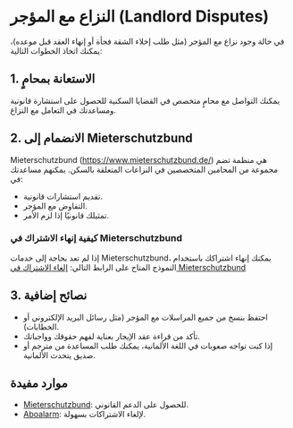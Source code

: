 # النزاع مع المؤجر (Landlord Disputes)

في حالة وجود نزاع مع المؤجر (مثل طلب إخلاء الشقة فجأة أو إنهاء العقد قبل موعده)، يمكنك اتخاذ الخطوات التالية:

## 1. الاستعانة بمحامٍ
يمكنك التواصل مع محامٍ متخصص في القضايا السكنية للحصول على استشارة قانونية ومساعدتك في التعامل مع النزاع.

## 2. الانضمام إلى Mieterschutzbund
Mieterschutzbund (https://www.mieterschutzbund.de/) هي منظمة تضم مجموعة من المحامين المتخصصين في النزاعات المتعلقة بالسكن. يمكنهم مساعدتك في:

- تقديم استشارات قانونية.
- التفاوض مع المؤجر.
- تمثيلك قانونيًا إذا لزم الأمر.

### كيفية إنهاء الاشتراك في Mieterschutzbund
إذا لم تعد بحاجة إلى خدمات Mieterschutzbund، يمكنك إنهاء اشتراكك باستخدام النموذج المتاح على الرابط التالي:
[إلغاء الاشتراك في Mieterschutzbund](https://www.aboalarm.de/kuendigungsschreiben/mitgliedschaft/mieterschutzbund-recklinghausen-kuendigen)

## 3. نصائح إضافية
- احتفظ بنسخ من جميع المراسلات مع المؤجر (مثل رسائل البريد الإلكتروني أو الخطابات).
- تأكد من قراءة عقد الإيجار بعناية لفهم حقوقك وواجباتك.
- إذا كنت تواجه صعوبات في اللغة الألمانية، يمكنك طلب المساعدة من مترجم أو صديق يتحدث الألمانية.

## موارد مفيدة
- [Mieterschutzbund](https://www.mieterschutzbund.de/): للحصول على الدعم القانوني.
- [Aboalarm](https://www.aboalarm.de/): لإلغاء الاشتراكات بسهولة.